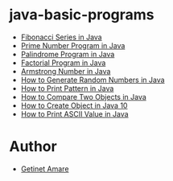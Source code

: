 # java-basic-programs
- [Fibonacci Series in Java]()
- [Prime Number Program in Java]()
- [Palindrome Program in Java]()
- [Factorial Program in Java]()
- [Armstrong Number in Java]()
- [How to Generate Random Numbers in Java]()
- [How to Print Pattern in Java]()
- [How to Compare Two Objects in Java]()
- [How to Create Object in Java 10]()
- [How to Print ASCII Value in Java]()

# Author
- [Getinet Amare](https://www.linkedin.com/in/getinet-mekonnen/)

